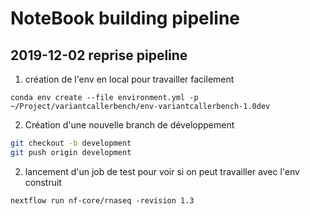 # NoteBook building pipeline

## 2019-12-02 reprise pipeline

1. création de l'env en local pour travailler facilement

`conda env create --file environment.yml -p ~/Project/variantcallerbench/env-variantcallerbench-1.0dev`

2. Création d'une nouvelle branch de développement

```bash
git checkout -b development
git push origin development
```

2. lancement d'un job de test pour voir si on peut travailler avec l'env construit

`nextflow run nf-core/rnaseq -revision 1.3`